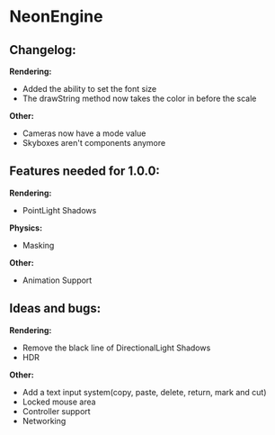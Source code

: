 # NeonEngine

## Changelog:

**Rendering:**
- Added the ability to set the font size
- The drawString method now takes the color in before the scale

**Other:**
- Cameras now have a mode value
- Skyboxes aren't components anymore

## Features needed for 1.0.0:

**Rendering:**
- PointLight Shadows

**Physics:**
- Masking

**Other:**
- Animation Support

## Ideas and bugs:

**Rendering:**
- Remove the black line of DirectionalLight Shadows
- HDR

**Other:**
- Add a text input system(copy, paste, delete, return, mark and cut)
- Locked mouse area
- Controller support
- Networking